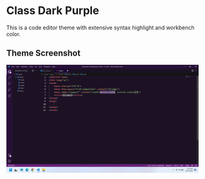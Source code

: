 # Class Dark Purple
This is a code editor theme with extensive syntax highlight and workbench color.

## Theme Screenshot
![Theme Screentshot](Screenshot.png)